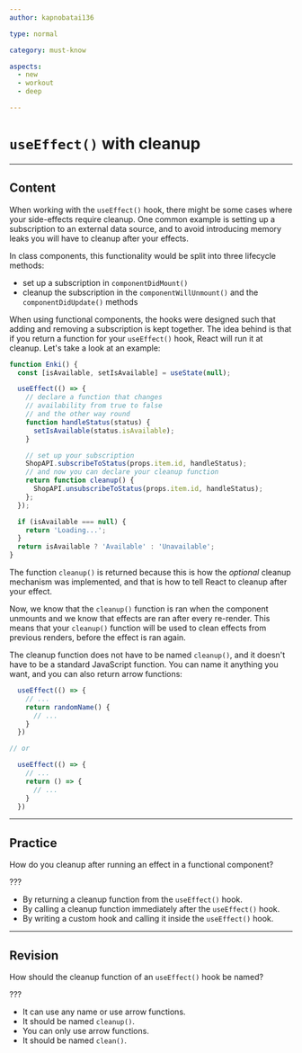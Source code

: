 ```yaml
---
author: kapnobatai136

type: normal

category: must-know

aspects:
  - new
  - workout
  - deep

---
```


# `useEffect()` with cleanup

---
## Content

When working with the `useEffect()` hook, there might be some cases where your side-effects require cleanup. One common example is setting up a subscription to an external data source, and to avoid introducing memory leaks you will have to cleanup after your effects.

In class components, this functionality would be split into three lifecycle methods:
- set up a subscription in `componentDidMount()`
- cleanup the subscription in the `componentWillUnmount()` and the `componentDidUpdate()` methods

When using functional components, the hooks were designed such that adding and removing a subscription is kept together. The idea behind is that if you return a function for your `useEffect()` hook, React will run it at cleanup. Let's take a look at an example:

```js
function Enki() {
  const [isAvailable, setIsAvailable] = useState(null);

  useEffect(() => {
    // declare a function that changes
    // availability from true to false
    // and the other way round
    function handleStatus(status) {
      setIsAvailable(status.isAvailable);
    }

    // set up your subscription
    ShopAPI.subscribeToStatus(props.item.id, handleStatus);
    // and now you can declare your cleanup function
    return function cleanup() {
      ShopAPI.unsubscribeToStatus(props.item.id, handleStatus);
    };
  });

  if (isAvailable === null) {
    return 'Loading...';
  }
  return isAvailable ? 'Available' : 'Unavailable';
}
```

The function `cleanup()` is returned because this is how the *optional* cleanup mechanism was implemented, and that is how to tell React to cleanup after your effect.

Now, we know that the `cleanup()` function is ran when the component unmounts and we know that effects are ran after every re-render. This means that your `cleanup()` function will be used to clean effects from previous renders, before the effect is ran again.

The cleanup function does not have to be named `cleanup()`, and it doesn't have to be a standard JavaScript function. You can name it anything you want, and you can also return arrow functions:

```js
  useEffect(() => {
    // ...
    return randomName() {
      // ...
    }
  })

// or

  useEffect(() => {
    // ...
    return () => {
      // ...
    }
  })
```

---
## Practice

How do you cleanup after running an effect in a functional component?

???

* By returning a cleanup function from the `useEffect()` hook.
* By calling a cleanup function immediately after the `useEffect()` hook.
* By writing a custom hook and calling it inside the `useEffect()` hook.

---
## Revision

How should the cleanup function of an `useEffect()` hook be named?

???

* It can use any name or use arrow functions.
* It should be named `cleanup()`.
* You can only use arrow functions.
* It should be named `clean()`.